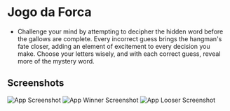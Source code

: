 # Jogo da Forca
- Challenge your mind by attempting to decipher the hidden word before the gallows are complete. Every incorrect guess brings the hangman's fate closer, adding an element of excitement to every decision you make. Choose your letters wisely, and with each correct guess, reveal more of the mystery word.

## Screenshots

![App Screenshot](https://imgur.com/nYT6pXG.png)
![App Winner Screenshot](https://imgur.com/SC6ssWk.png)
![App Looser Screenshot](https://imgur.com/jU2IuHP.png)
